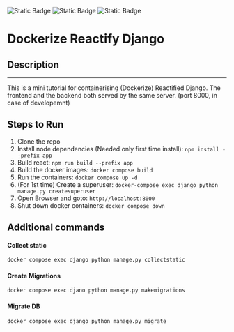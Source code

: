 ![Static Badge](https://img.shields.io/badge/Python-14354C?style=for-the-badge&logo=python&logoColor=white) ![Static Badge](https://img.shields.io/badge/Django-092E20?style=for-the-badge&logo=django&logoColor=white)
![Static Badge](https://img.shields.io/badge/React-20232A?style=for-the-badge&logo=react&logoColor=61DAFB)
# Dockerize Reactify Django

## Description
-----------
This is a mini tutorial for containerising (Dockerize) Reactified Django.
The frontend and the backend both served by the same server. (port 8000, in case of developemnt)

## Steps to Run
1. Clone the repo
2. Install node dependencies (Needed only first time install):
`npm install --prefix app`
3. Build react: `npm run build --prefix app`
4. Build the docker images: `docker compose build`
5. Run the containers: `docker compose up -d`
6. (For 1st time) Create a superuser: `docker-compose exec django python manage.py createsuperuser`
7. Open Browser and goto: `http://localhost:8000`
8. Shut down docker containers: `docker compose down`


## Additional commands
#### Collect static

```bash
docker compose exec django python manage.py collectstatic
```

#### Create Migrations

```bash
docker compose exec djano python manage.py makemigrations
```

#### Migrate DB

```bash
docker compose exec django python manage.py migrate
```
